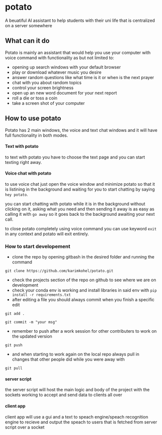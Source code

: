 # potato
A  beuatiful AI assistant to help students with their uni life that is centralized on a server somewhere

## What can it do
Potato is mainly an assistant that would help you use your computer with voice command with functionality as but not limited to:

 - opening up search windows with your default browser
 - play or download whatever music you desire
 - answer random questions like what time is it or when is the next prayer
 - chat with you about random topics 
 - control your screen brightness
 - open up an new word document for your next report
 - roll a die or toss a coin
 - take a screen shot of your computer

## How to use potato
Potato has 2 main windows, the voice and text chat windows and it will have full functionality in both modes.

#### Text with potato
to text with potato you have to choose the text page and you can start texting right away.

#### Voice chat with potato
to use voice chat just open the voice window and minimize potato so that it is listining in the background and waiting for you to start chatting by saying `hey potato`.

you can start chatting with potato while it is in the background without clicking on it, asking what you need and then sending it away is as easy as calling it with `go away` so it goes back to the background awaiting your next call.

to close potato completely using voice command you can use keyword `exit` in any context and potato will exit entirely.


### How to start developement
 - clone the repo by opening gitbash in the desired folder and running the command 
 
`git clone https://github.com/karimkohel/potato.git`

 - check the projects section of the repo on github to see where we are on development
 - check your conda env is working and install libraries in said env with `pip install -r requirements.txt`
 - after editing a file you should always commit when you finish a specific edit

`git add .`

`git commit -m "your msg"`

 - remember to push after a work session for other contributers to work on the updated version

`git push`

 - and when starting to work again on the local repo always pull in changes that other people did while you were away with

`git pull`

#### server script
the server script will host the main logic and body of the project with the sockets working to accept and send data to clients all over

#### client app
client app will use a gui and a text to speach engine/speach recognition engine to recieve and output the speach to users that is fetched from server script over a socket
